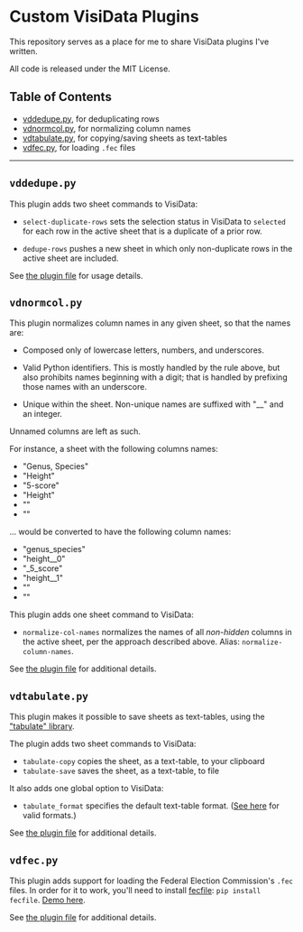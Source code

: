 # Custom VisiData Plugins

This repository serves as a place for me to share VisiData plugins I've written.

All code is released under the MIT License.

## Table of Contents

- [vddedupe.py](#vddedupepy), for deduplicating rows
- [vdnormcol.py](#vdnormcolpy), for normalizing column names
- [vdtabulate.py](#vdtabulatepy), for copying/saving sheets as text-tables
- [vdfec.py](#vdfecpy), for loading `.fec` files

---

## `vddedupe.py`

This plugin adds two sheet commands to VisiData:

- `select-duplicate-rows` sets the selection status in VisiData to `selected` for each row in the active sheet that is a duplicate of a prior row.

- `dedupe-rows` pushes a new sheet in which only non-duplicate rows in the active sheet are included.

See [the plugin file](plugins/vddedupe.py) for usage details.

## `vdnormcol.py`

This plugin normalizes column names in any given sheet, so that the names are:

- Composed only of lowercase letters, numbers, and underscores.

- Valid Python identifiers. This is mostly handled by the rule above, but also prohibits names beginning with a digit; that is handled by prefixing those names with an underscore.

- Unique within the sheet. Non-unique names are suffixed with "__" and an integer.

Unnamed columns are left as such.

For instance, a sheet with the following columns names:

- "Genus, Species"
- "Height"
- "5-score"
- "Height"
- ""
- ""

... would be converted to have the following column names:

- "genus_species"
- "height__0"
- "_5_score"
- "height__1"
- ""
- ""

This plugin adds one sheet command to VisiData:

- `normalize-col-names` normalizes the names of all *non-hidden* columns in the active sheet, per the approach described above. Alias: `normalize-column-names`.

See [the plugin file](plugins/vdnormcol.py) for additional details.

## `vdtabulate.py`

This plugin makes it possible to save sheets as text-tables, using
the ["tabulate" library](https://bitbucket.org/astanin/python-tabulate).

The plugin adds two sheet commands to VisiData:

- `tabulate-copy` copies the sheet, as a text-table, to your clipboard
- `tabulate-save` saves the sheet, as a text-table, to file

It also adds one global option to VisiData:

- `tabulate_format` specifies the default text-table format. ([See here](https://bitbucket.org/astanin/python-tabulate#rst-header-table-format) for valid formats.)

See [the plugin file](plugins/vdtabulate.py) for additional details.

## `vdfec.py`

This plugin adds support for loading the Federal Election Commission's `.fec` files. In order for it to work, you'll need to install [fecfile](https://esonderegger.github.io/fecfile/): `pip install fecfile`. [Demo here](https://asciinema.org/a/Xyh2BFsUaOF0AlHTmMUbqQZPC).

See [the plugin file](plugins/vdfec.py) for additional details.
